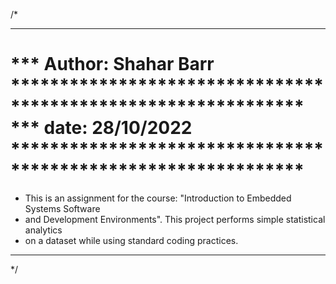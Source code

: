 /*
**************************************************************************************
*** Author: Shahar Barr **************************************************************
*** date: 28/10/2022    **************************************************************
======================================================================================
* This is an assignment for the course: "Introduction to Embedded Systems Software
* and Development Environments". This project performs simple statistical analytics 
* on a dataset while using standard coding practices. 
***************************************************************************************
*/
